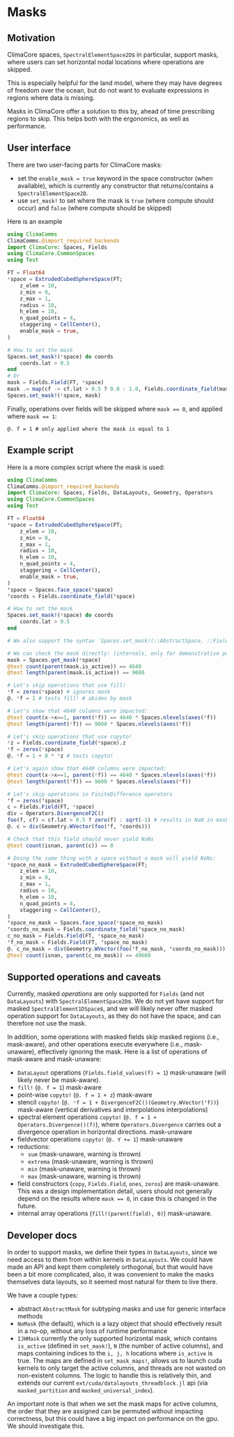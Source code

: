 # Masks

## Motivation

ClimaCore spaces, `SpectralElementSpace2D`s in particular, support masks, where
users can set horizontal nodal locations where operations are skipped.

This is especially helpful for the land model, where they may have degrees of
freedom over the ocean, but do not want to evaluate expressions in regions where
data is missing.

Masks in ClimaCore offer a solution to this by, ahead of time prescribing
regions to skip. This helps both with the ergonomics, as well as performance.

## User interface

There are two user-facing parts for ClimaCore masks:

 - set the `enable_mask = true` keyword in the space constructor (when available),
   which is currently any constructor that returns/contains a `SpectralElementSpace2D`.
 - use `set_mask!` to set where the mask is `true` (where compute should occur)
   and `false` (where compute should be skipped)

Here is an example

```julia
using ClimaComms
ClimaComms.@import_required_backends
import ClimaCore: Spaces, Fields
using ClimaCore.CommonSpaces
using Test

FT = Float64
ᶜspace = ExtrudedCubedSphereSpace(FT;
    z_elem = 10,
    z_min = 0,
    z_max = 1,
    radius = 10,
    h_elem = 10,
    n_quad_points = 4,
    staggering = CellCenter(),
    enable_mask = true,
)

# How to set the mask
Spaces.set_mask!(ᶜspace) do coords
    coords.lat > 0.5
end
# Or
mask = Fields.Field(FT, ᶜspace)
mask .= map(cf -> cf.lat > 0.5 ? 0.0 : 1.0, Fields.coordinate_field(mask))
Spaces.set_mask!(ᶜspace, mask)
```

Finally, operations over fields will be skipped where `mask == 0`, and applied
where `mask == 1`:

```
@. f = 1 # only applied where the mask is equal to 1
```

## Example script

Here is a more complex script where the mask is used:

```julia
using ClimaComms
ClimaComms.@import_required_backends
import ClimaCore: Spaces, Fields, DataLayouts, Geometry, Operators
using ClimaCore.CommonSpaces
using Test

FT = Float64
ᶜspace = ExtrudedCubedSphereSpace(FT;
    z_elem = 10,
    z_min = 0,
    z_max = 1,
    radius = 10,
    h_elem = 10,
    n_quad_points = 4,
    staggering = CellCenter(),
    enable_mask = true,
)
ᶠspace = Spaces.face_space(ᶜspace)
ᶠcoords = Fields.coordinate_field(ᶠspace)

# How to set the mask
Spaces.set_mask!(ᶜspace) do coords
    coords.lat > 0.5
end

# We also support the syntax `Spaces.set_mask!(::AbstractSpace, ::Field)`

# We can check the mask directly: (internals, only for demonstrative purposes)
mask = Spaces.get_mask(ᶜspace)
@test count(parent(mask.is_active)) == 4640
@test length(parent(mask.is_active)) == 9600

# Let's skip operations that use fill!
ᶜf = zeros(ᶜspace) # ignores mask
@. ᶜf = 1 # tests fill! # abides by mask

# Let's show that 4640 columns were impacted:
@test count(x->x==1, parent(ᶜf)) == 4640 * Spaces.nlevels(axes(ᶜf))
@test length(parent(ᶜf)) == 9600 * Spaces.nlevels(axes(ᶜf))

# Let's skip operations that use copyto!
ᶜz = Fields.coordinate_field(ᶜspace).z
ᶜf = zeros(ᶜspace)
@. ᶜf = 1 + 0 * ᶜz # tests copyto!

# Let's again show that 4640 columns were impacted:
@test count(x->x==1, parent(ᶜf)) == 4640 * Spaces.nlevels(axes(ᶜf))
@test length(parent(ᶜf)) == 9600 * Spaces.nlevels(axes(ᶜf))

# Let's skip operations in FiniteDifference operators
ᶠf = zeros(ᶠspace)
c = Fields.Field(FT, ᶜspace)
div = Operators.DivergenceF2C()
foo(f, cf) = cf.lat > 0.5 ? zero(f) : sqrt(-1) # results in NaN in masked out regions
@. c = div(Geometry.WVector(foo(ᶠf, ᶠcoords)))

# Check that this field should never yield NaNs
@test count(isnan, parent(c)) == 0

# Doing the same thing with a space without a mask will yield NaNs:
ᶜspace_no_mask = ExtrudedCubedSphereSpace(FT;
    z_elem = 10,
    z_min = 0,
    z_max = 1,
    radius = 10,
    h_elem = 10,
    n_quad_points = 4,
    staggering = CellCenter(),
)
ᶠspace_no_mask = Spaces.face_space(ᶜspace_no_mask)
ᶠcoords_no_mask = Fields.coordinate_field(ᶠspace_no_mask)
c_no_mask = Fields.Field(FT, ᶜspace_no_mask)
ᶠf_no_mask = Fields.Field(FT, ᶠspace_no_mask)
@. c_no_mask = div(Geometry.WVector(foo(ᶠf_no_mask, ᶠcoords_no_mask)))
@test count(isnan, parent(c_no_mask)) == 49600
```

## Supported operations and caveats

Currently, masked _operations_ are only supported for `Fields` (and not
`DataLayouts`) with `SpectralElementSpace2D`s. We do not yet have support for
masked `SpectralElement1DSpace`s, and we will likely never offer masked
operation support for `DataLayouts`, as they do not have the space, and can
therefore not use the mask.

In addition, some operations with masked fields skip masked regions
(i.e., mask-aware), and other operations execute everywhere
(i.e., mask-unaware), effectively ignoring the mask. Here is a list of
operations of mask-aware and mask-unaware:

 - `DataLayout` operations (`Fields.field_values(f) = 1`) mask-unaware (will likely never be mask-aware).
 - `fill!` (`@. f = 1`) mask-aware
 - point-wise `copyto!` (`@. f = 1 + z`) mask-aware
 - stencil `copyto!` (`@. ᶜf = 1 + DivergenceF2C()(Geometry.WVector(ᶠf))`) mask-aware (vertical derivatives and interpolations interpolations)
 - spectral element operations `copyto!` (`@. f = 1 + Operators.Divergence()(f)`), where `Operators.Divergence` carries out a divergence operation in horizontal directions. mask-unaware
 - fieldvector operations `copyto!` (`@. Y += 1`) mask-unaware
 - reductions:
   - `sum` (mask-unaware, warning is thrown)
   - `extrema` (mask-unaware, warning is thrown)
   - `min` (mask-unaware, warning is thrown)
   - `max` (mask-unaware, warning is thrown)
 - field constructors (`copy`, `Fields.Field`, `ones`, `zeros`) are mask-unaware.
   This was a design implementation detail, users should not generally depend on the results where `mask == 0`, in case this is changed in the future. 
 - internal array operations (`fill!(parent(field), 0)`) mask-unaware.

## Developer docs

In order to support masks, we define their types in `DataLayouts`, since 
we need access to them from within kernels in `DataLayouts`. We could have made
an API and kept them completely orthogonal, but that would have been a bit more
complicated, also, it was convenient to make the masks themselves data layouts,
so it seemed most natural for them to live there.

We have a couple types:

 - abstract `AbstractMask` for subtyping masks and use for generic interface
   methods
 - `NoMask` (the default), which is a lazy object that should effectively result
   in a no-op, without any loss of runtime performance
 - `IJHMask` currently the only supported horizontal mask, which contains
   `is_active` (defined in `set_mask!`), `N` (the number of active columns),
   and maps containing indices to the `i, j, h` locations where `is_active` is
   true. The maps are defined in `set_mask_maps!`, allows us to launch cuda
   kernels to only target the active columns, and threads are not wasted on
   non-existent columns. The logic to handle this is relatively thin, and
   extends our current `ext/cuda/datalayouts_threadblock.jl` api
   (via `masked_partition` and `masked_universal_index`).

An important note is that when we set the mask maps for active columns, the
order that they are assigned can be permuted without impacting correctness, but
this could have a big impact on performance on the gpu. We should investigate
this.


